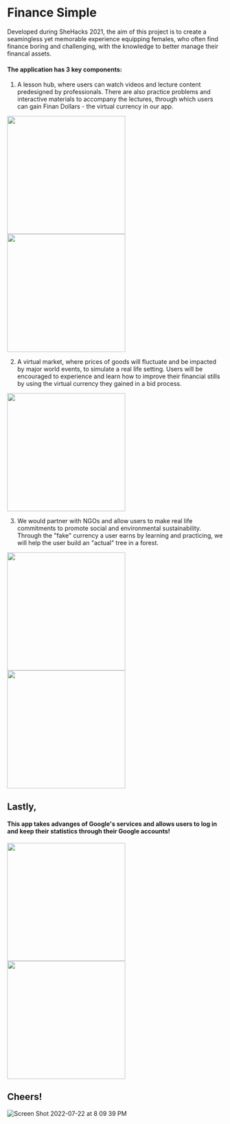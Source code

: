# Finance Simple #

Developed during SheHacks 2021, the aim of this project is to create a seamingless yet memorable experience
equipping females, who often find finance boring and challenging, with the knowledge to better manage their financal assets.

#### The application has 3 key components:
1. A lesson hub, where users can watch videos and lecture content predesigned by professionals. There are also practice problems and interactive materials to accompany the lectures, through which users can gain Finan Dollars - the virtual currency in our app.
<p float="left" >
  <img src="https://user-images.githubusercontent.com/59714584/180582187-7607c58e-0a90-43e1-8691-ed8fc239b825.png" width="275" />
  <img src="https://user-images.githubusercontent.com/59714584/180582192-3ba3c651-7e58-4f1f-a02b-ccf0325ab8eb.png" width="275" /> 
</p>
  
2. A virtual market, where prices of goods will fluctuate and be impacted by major world events, to simulate a real life setting. Users will be encouraged to experience and learn how to improve their financial stills by using the virtual currency they gained in a bid process.
<p float="left">
  <img src="https://user-images.githubusercontent.com/59714584/180582191-adac758a-6277-463b-933c-63494e4f4ca0.png" width="275" />
</p>

3. We would partner with NGOs and allow users to make real life commitments to promote social and environmental sustainability. Through the "fake" currency a user earns by learning and practicing, we will help the user build an "actual" tree in a forest.
<p float="left" >
  <img src="https://user-images.githubusercontent.com/59714584/180582190-ea5b626e-8e81-4ac2-ab5f-6f40dc3e73e5.png" width="275" />
  <img src="https://user-images.githubusercontent.com/59714584/180582188-823ce362-7316-42d2-b674-57ca2f0b764d.png" width="275" /> 
</p>

## Lastly, ##
#### This app takes advanges of Google's services and allows users to log in and keep their statistics through their Google accounts!
<p float="left" >
  <img src="https://user-images.githubusercontent.com/59714584/180582195-b8cf72d9-990e-49c0-9393-26114c91ec40.png" width="275" />
  <img src="https://user-images.githubusercontent.com/59714584/180582193-5aa4e79b-40bc-4576-9a39-86dce1d643a9.png" width="275" /> 
</p>

## Cheers! ##
![Screen Shot 2022-07-22 at 8 09 39 PM](https://user-images.githubusercontent.com/59714584/180582318-2aebf395-cbbb-4fcf-90d2-3370868fe9bb.png)
